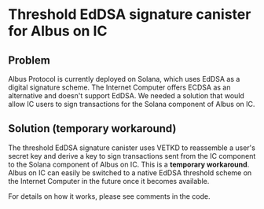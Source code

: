 # Threshold EdDSA signature canister for Albus on IC

## Problem

Albus Protocol is currently deployed on Solana, which uses EdDSA as a digital signature scheme. The Internet Computer offers ECDSA as an alternative and doesn't support EdDSA. We needed a solution that would allow IC users to sign transactions for the Solana component of Albus on IC.

## Solution (temporary workaround)

The threshold EdDSA signature canister uses VETKD to reassemble a user's secret key and derive a key to sign transactions sent from the IC component to the Solana component of Albus on IC. This is a **temporary workaround**. Albus on IC can easily be switched to a native EdDSA threshold scheme on the Internet Computer in the future once it becomes available.

For details on how it works, please see comments in the code.
